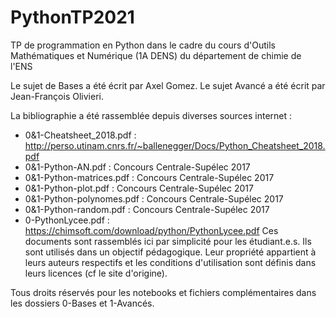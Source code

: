 # PythonTP2021
TP de programmation en Python dans le cadre du cours d'Outils Mathématiques et Numérique (1A DENS) du département de chimie de l'ENS

Le sujet de Bases a été écrit par Axel Gomez.
Le sujet Avancé a été écrit par Jean-François Olivieri.

La bibliographie a été rassemblée depuis diverses sources internet :
- 0&1-Cheatsheet_2018.pdf : http://perso.utinam.cnrs.fr/~ballenegger/Docs/Python_Cheatsheet_2018.pdf
- 0&1-Python-AN.pdf : Concours Centrale-Supélec 2017
- 0&1-Python-matrices.pdf : Concours Centrale-Supélec 2017
- 0&1-Python-plot.pdf : Concours Centrale-Supélec 2017
- 0&1-Python-polynomes.pdf : Concours Centrale-Supélec 2017
- 0&1-Python-random.pdf : Concours Centrale-Supélec 2017
- 0-PythonLycee.pdf : https://chimsoft.com/download/python/PythonLycee.pdf
Ces documents sont rassemblés ici par simplicité pour les étudiant.e.s. Ils sont utilisés dans un objectif pédagogique. Leur propriété appartient à leurs auteurs respectifs et les conditions d'utilisation sont définis dans leurs licences (cf le site d'origine).

Tous droits réservés pour les notebooks et fichiers complémentaires dans les dossiers 0-Bases et 1-Avancés.
